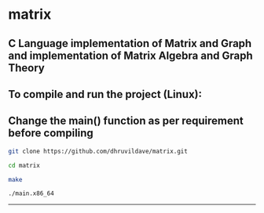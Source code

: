 # matrix
C Language implementation of Matrix and Graph and implementation of Matrix Algebra and Graph Theory
---

## To compile and run the project (Linux):

## Change the main() function as per requirement before compiling

```bash
git clone https://github.com/dhruvildave/matrix.git
```

```bash
cd matrix
```

```bash
make
```

```bash
./main.x86_64
```
---
